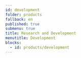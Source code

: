 ```yaml
---
id: development
folder: products
fallback: en
published: true
submenu: true
title: Research and Development
menutitle: Development
blocks:
  - id: products/development
---
```

